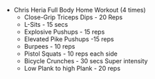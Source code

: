 - Chris Heria Full Body Home Workout (4 times)
    - Close-Grip Triceps Dips - 20 Reps
    - L-Sits - 15 secs
    - Explosive Pushups - 15 reps
    - Elevated Pike Pushups -15 reps
    - Burpees - 10 reps
    - Pistol Squats - 10 reps each side
    - Bicycle Crunches - 30 secs Super intensity
    - Low Plank to high Plank - 20 reps

